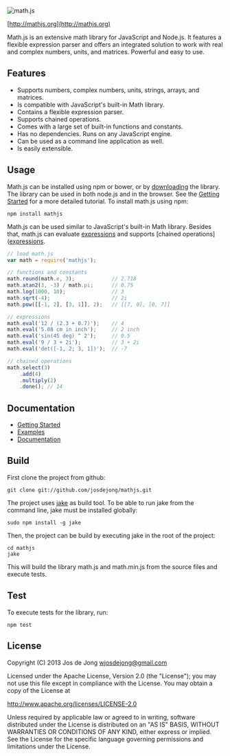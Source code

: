![math.js](https://raw.github.com/josdejong/mathjs/master/img/mathjs.png)

[http://mathjs.org](http://mathjs.org)

Math.js is an extensive math library for JavaScript and Node.js.
It features a flexible expression parser and offers an integrated solution
to work with real and complex numbers, units, and matrices.
Powerful and easy to use.


## Features

- Supports numbers, complex numbers, units, strings, arrays, and matrices.
- Is compatible with JavaScript's built-in Math library.
- Contains a flexible expression parser.
- Supports chained operations.
- Comes with a large set of built-in functions and constants.
- Has no dependencies. Runs on any JavaScript engine.
- Can be used as a command line application as well.
- Is easily extensible.


## Usage

Math.js can be installed using npm or bower, or by [downloading](http://mathjs.org/#install_or_download) the library.
The library can be used in both node.js and in the browser.
See the [Getting Started](https://github.com/josdejong/mathjs/blob/master/docs/getting_started.md) for a more detailed tutorial. To install math.js using npm:

    npm install mathjs

Math.js can be used similar to JavaScript's built-in Math library. Besides that,
math.js can evaluate
[expressions](https://github.com/josdejong/mathjs/blob/master/docs/expressions.md)
and supports
[chained operations]([expressions](https://github.com/josdejong/mathjs/blob/master/docs/chained_operations.md).

```js
// load math.js
var math = require('mathjs');

// functions and constants
math.round(math.e, 3);            // 2.718
math.atan2(3, -3) / math.pi;      // 0.75
math.log(1000, 10);               // 3
math.sqrt(-4);                    // 2i
math.pow([[-1, 2], [3, 1]], 2);   // [[7, 0], [0, 7]]

// expressions
math.eval('12 / (2.3 + 0.7)');    // 4
math.eval('5.08 cm in inch');     // 2 inch
math.eval('sin(45 deg) ^ 2');     // 0.5
math.eval('9 / 3 + 2i');          // 3 + 2i
math.eval('det([-1, 2; 3, 1])');  // -7

// chained operations
math.select(3)
    .add(4)
    .multiply(2)
    .done(); // 14
```


## Documentation

- [Getting Started](https://github.com/josdejong/mathjs/blob/master/docs/getting_started.md)
- [Examples](https://github.com/josdejong/mathjs/tree/master/examples/)
- [Documentation](https://github.com/josdejong/mathjs/blob/master/docs/index.md)


## Build

First clone the project from github:

    git clone git://github.com/josdejong/mathjs.git

The project uses [jake](https://github.com/mde/jake) as build tool.
To be able to run jake from the command line, jake must be installed globally:

    sudo npm install -g jake

Then, the project can be build by executing jake in the root of the project:

    cd mathjs
    jake

This will build the library math.js and math.min.js from the source files and
execute tests.


## Test

To execute tests for the library, run:

    npm test


## License

Copyright (C) 2013 Jos de Jong <wjosdejong@gmail.com>

Licensed under the Apache License, Version 2.0 (the "License");
you may not use this file except in compliance with the License.
You may obtain a copy of the License at

   http://www.apache.org/licenses/LICENSE-2.0

Unless required by applicable law or agreed to in writing, software
distributed under the License is distributed on an "AS IS" BASIS,
WITHOUT WARRANTIES OR CONDITIONS OF ANY KIND, either express or implied.
See the License for the specific language governing permissions and
limitations under the License.